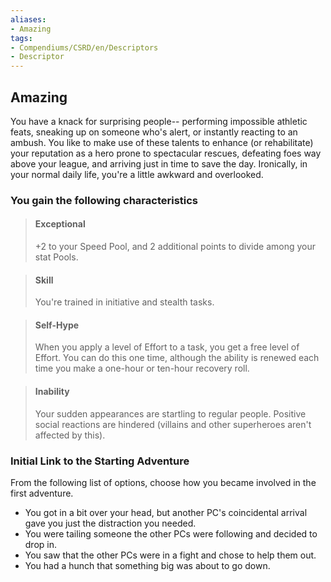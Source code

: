 ```yaml
---
aliases:
- Amazing
tags:
- Compendiums/CSRD/en/Descriptors
- Descriptor
---
```


## Amazing  
You have a knack for surprising people-- performing impossible athletic feats, sneaking up on someone who's alert, or instantly reacting to an ambush. You like to make use of these talents to enhance (or rehabilitate) your reputation as a hero prone to spectacular rescues, defeating foes way above your league, and arriving just in time to save the day. Ironically, in your normal daily life, you're a little awkward and overlooked.
### You gain the following characteristics  
> #### Exceptional
> +2 to your Speed Pool, and 2 additional points to divide among your stat Pools.  

> #### Skill
> You're trained in initiative and stealth tasks.  

> #### Self-Hype
> When you apply a level of Effort to a task, you get a free level of Effort. You can do this one time, although the ability is renewed each time you make a one-hour or ten-hour recovery roll.  

> #### Inability
> Your sudden appearances are startling to regular people. Positive social reactions are hindered (villains and other superheroes aren't affected by this).  

### Initial Link to the Starting Adventure  
From the following list of options, choose how you became involved in the first adventure.  
- You got in a bit over your head, but another PC's coincidental arrival gave you just the distraction you needed.  
- You were tailing someone the other PCs were following and decided to drop in.  
- You saw that the other PCs were in a fight and chose to help them out.  
- You had a hunch that something big was about to go down.  